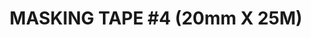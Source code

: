 ---
layout: product
title: "MASKING TAPE #4 (20mm X 25M)"
price: "600" 
desc: "Traka za maskiranje"
img_path: "/assets/img/A.MIG-8041.webp"
brand: "AMMO"
available: true
special_offer: false
new: false
soon: false
cat: "070000"
subcat: "070100"
subsubcat: "070105"
sifra: "A.MIG-8041"
popular: false
spec: false
---